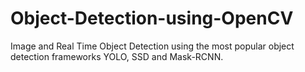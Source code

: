 # Object-Detection-using-OpenCV
Image and Real Time Object Detection using the most popular object detection frameworks YOLO, SSD and Mask-RCNN.
